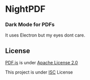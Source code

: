 # NightPDF

### Dark Mode for PDFs

It uses Electron but my eyes dont care.

## License
[PDF.js](https://mozilla.github.io/pdf.js/) is under [Apache License 2.0](https://github.com/mozilla/pdf.js/blob/master/LICENSE)

This project is under [ISC](LICENSE) License

